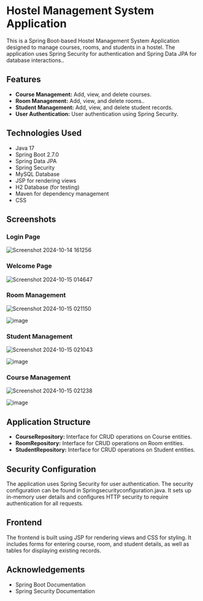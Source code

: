 # Hostel Management System Application
This is a Spring Boot-based Hostel Management System Application designed to manage courses, rooms, and students in a hostel. The application uses Spring Security for authentication and Spring Data JPA for database interactions..


## Features
- **Course Management:** Add, view, and delete courses.
- **Room Management:** Add, view, and delete rooms..
- **Student Management:** Add, view, and delete student records.
- **User Authentication:** User authentication using Spring Security.

## Technologies Used
- Java 17
- Spring Boot 2.7.0
- Spring Data JPA
- Spring Security
- MySQL Database
- JSP for rendering views
- H2 Database (for testing)
- Maven for dependency management
- CSS
  

## Screenshots

### Login Page
![Screenshot 2024-10-14 161256](https://github.com/user-attachments/assets/2fe98142-fca0-4996-971b-011de791a9ba)
### Welcome Page
![Screenshot 2024-10-15 014647](https://github.com/user-attachments/assets/87bfe64c-6a68-4da8-ace2-7e76855404d1)

### Room Management
![Screenshot 2024-10-15 021150](https://github.com/user-attachments/assets/aac93bd9-6a54-4e6c-8b22-b18b8592ade7)

![image](https://github.com/user-attachments/assets/fc940334-0ac4-4c60-815c-de42020990c7)

### Student Management
![Screenshot 2024-10-15 021043](https://github.com/user-attachments/assets/d0cdcac0-ae21-4abd-aa21-02087109aeec)

![image](https://github.com/user-attachments/assets/75872ffd-78d9-4020-b2a5-7c530bd43203)

### Course Management
![Screenshot 2024-10-15 021238](https://github.com/user-attachments/assets/d00c038e-2b59-460b-a365-79f6a348f1d4)

![image](https://github.com/user-attachments/assets/4baeea5c-e835-4a05-bfe9-78433da8eb8c)


## Application Structure
- **CourseRepository:** Interface for CRUD operations on Course entities.
- **RoomRepository:** Interface for CRUD operations on Room entities.
- **StudentRepository:** Interface for CRUD operations on Student entities.

## Security Configuration
The application uses Spring Security for user authentication. The security configuration can be found in Springsecurityconfiguration.java. It sets up in-memory user details and configures HTTP security to require authentication for all requests.

## Frontend

The frontend is built using JSP for rendering views and CSS for styling. It includes forms for entering course, room, and student details, as well as tables for displaying existing records.

## Acknowledgements
- Spring Boot Documentation
- Spring Security Documentation







